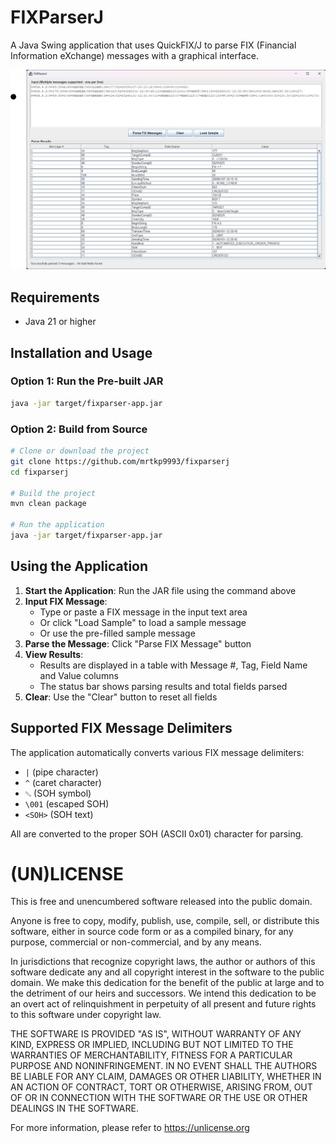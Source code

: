 # FIXParserJ

A Java Swing application that uses QuickFIX/J to parse FIX (Financial Information eXchange) messages with a graphical interface.

![](ss.png)

## Requirements

- Java 21 or higher

## Installation and Usage

### Option 1: Run the Pre-built JAR
```bash
java -jar target/fixparser-app.jar
```

### Option 2: Build from Source
```bash
# Clone or download the project
git clone https://github.com/mrtkp9993/fixparserj
cd fixparserj

# Build the project
mvn clean package

# Run the application
java -jar target/fixparser-app.jar
```

## Using the Application

1. **Start the Application**: Run the JAR file using the command above
2. **Input FIX Message**: 
   - Type or paste a FIX message in the input text area
   - Or click "Load Sample" to load a sample message
   - Or use the pre-filled sample message
3. **Parse the Message**: Click "Parse FIX Message" button
4. **View Results**: 
   - Results are displayed in a table with Message #, Tag, Field Name and Value columns
   - The status bar shows parsing results and total fields parsed
5. **Clear**: Use the "Clear" button to reset all fields

## Supported FIX Message Delimiters

The application automatically converts various FIX message delimiters:
- `|` (pipe character)
- `^` (caret character)  
- `␁` (SOH symbol)
- `\001` (escaped SOH)
- `<SOH>` (SOH text)

All are converted to the proper SOH (ASCII 0x01) character for parsing.

# (UN)LICENSE

This is free and unencumbered software released into the public domain.

Anyone is free to copy, modify, publish, use, compile, sell, or
distribute this software, either in source code form or as a compiled
binary, for any purpose, commercial or non-commercial, and by any
means.

In jurisdictions that recognize copyright laws, the author or authors
of this software dedicate any and all copyright interest in the
software to the public domain. We make this dedication for the benefit
of the public at large and to the detriment of our heirs and
successors. We intend this dedication to be an overt act of
relinquishment in perpetuity of all present and future rights to this
software under copyright law.

THE SOFTWARE IS PROVIDED "AS IS", WITHOUT WARRANTY OF ANY KIND,
EXPRESS OR IMPLIED, INCLUDING BUT NOT LIMITED TO THE WARRANTIES OF
MERCHANTABILITY, FITNESS FOR A PARTICULAR PURPOSE AND NONINFRINGEMENT.
IN NO EVENT SHALL THE AUTHORS BE LIABLE FOR ANY CLAIM, DAMAGES OR
OTHER LIABILITY, WHETHER IN AN ACTION OF CONTRACT, TORT OR OTHERWISE,
ARISING FROM, OUT OF OR IN CONNECTION WITH THE SOFTWARE OR THE USE OR
OTHER DEALINGS IN THE SOFTWARE.

For more information, please refer to <https://unlicense.org>
